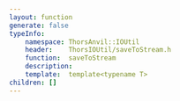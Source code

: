 ```yaml
---
layout: function
generate: false
typeInfo:
    namespace: ThorsAnvil::IOUtil
    header:    ThorsIOUtil/saveToStream.h
    function:  saveToStream
    description: 
    template:  template<typename T> 
children: []
---
```


